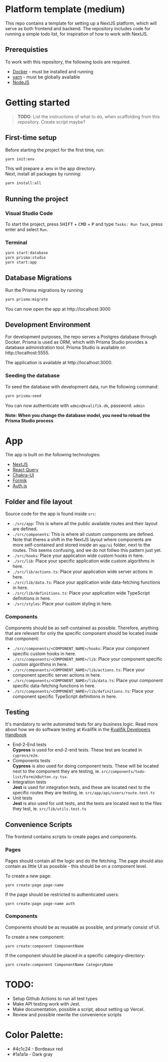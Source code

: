 # Platform template (medium)
This repo contains a template for setting up a NextJS platform, which will serve as both frontend and backend. The 
repository includes code for running a simple todo list, for inspiration of how to work with NextJS.

## Prerequisties
To work with this repository, the following tools are required.

- [Docker](https://docs.docker.com/desktop/install/mac-install/) - must be installed and running
- [yarn](https://classic.yarnpkg.com/lang/en/docs/install/#mac-stable) - must be globally available
- [NodeJS](https://nodejs.org/en/download/package-manager#macos)

# Getting started
> __TODO__: List the instructions of what to do, when scaffolding from this repository. Create script maybe?

## First-time setup

Before starting the project for the first time, run:

```bash
yarn init:env
```

This will prepare a .env in the app directory.  
Next, install all packages by running:

```bash
yarn install:all
```

## Running the project
### Visual Studio Code
To start the project, press <kbd>SHIFT</kbd> + <kbd>CMD</kbd> + <kbd>P</kbd> and type `Tasks: Run Task`, press enter and select `Run`.

### Terminal
```bash
yarn start:database
yarn prisma:studio
yarn start:app
```

## Database Migrations
Run the Prisma migrations by running

```bash
yarn prisma:migrate
```

You can now open the app at http://localhost:3000

## Development Environment
For development purposes, the repo serves a Postgres database through Docker. Prisma is used as ORM, which with Prisma 
Studio provides a database administration tool. Prisma Studio is available on http://localhost:5555.

The application is available at http://localhost:3000.

### Seeding the database
To seed the database with development data, run the following command:

```bash
yarn prisma:seed
```

You can now authenticate with `admin@kvalifik.dk`, password: `admin`

__Note: When you change the database model, you need to reload the Prisma Studio process__

# App

The app is built on the following technologies:

- [NextJS](https://nextjs.org/)
- [React Query](https://tanstack.com/query/v3/)
- [Chakra-UI](https://chakra-ui.com/)
- [Formik](https://formik.org/)
- [Auth.js](https://auth.js.org/)

## Folder and file layout

Source code for the app is found inside `src`:

- `./src/app`: This is where all the public available routes and their layout are defined. 
- `./src/components`: This is where all custom components are defined.  
Note that theres a shift in the NextJS layout where components are more self-contained and stored inside an `app/ui` folder, next to the routes. This seems confusing, and we do not follwo this pattern just yet.
- `./src/hooks`: Place your application wide custom hooks in here.
- `./src/lib`: Place your specific application wide custom algorithms in here.
- `./src/lib/actions.ts`: Place your application wide server actions in here.
- `./src/lib/data.ts`: Place your application wide data-fetching functions in here.
- `./src/lib/definitions.ts`: Place your application wide TypeScript definitions in here.
- `./src/styles`: Place your custom styling in here.

### Components
Components should be as self-contained as possible. Therefore, anything that are relevant for only the specific 
component should be located inside that component:
- `./src/components/<COMPONENT_NAME>/hooks`: Place your component specific custom hooks in here.
- `./src/components/<COMPONENT_NAME>/lib`: Place your component specific custom algorithms in here.
- `./src/components/<COMPONENT_NAME>/lib/actions.ts`: Place your component specific server actions in here.
- `./src/components/<COMPONENT_NAME>/lib/data.ts`: Place your component specific data-fetching functions in here.
- `./src/components/<COMPONENT_NAME>/lib/definitions.ts`: Place your component specific TypeScript definitions in here.

## Testing
It's mandatory to write automated tests for any business logic. Read more about how we do software testing at Kvalifik 
in the [Kvalifik Developers Handbook](https://github.com/Kvalifik/developers-handbook)

- End-2-End tests  
__Cypress__ is used for end-2-end tests. These test are located in `cypress/e2e`.
- Components tests  
__Cypress__ is also used for doing component tests. These will be located next to the component they are testing, ie. `src/components/todo-list/FormikButton.cy.tsx`.
- Integration tests  
__Jest__ is used for integration tests, and these are located next to the specific routes they are testing, ie. `src/app/api/users/route.test.ts`
- Unit tests  
__Jest__ is also used for unit tests, and the tests are located next to the files they test, ie. `src/lib/utils.test.ts`

## Convenience Scripts

The frontend contains scripts to create pages and components.

### Pages
Pages should contain all the logic and do the fetching. The page should also contain as little UI as possible - this should be on a component level.

To create a new page:

```
yarn create:page page-name
```

If the page should be restricted to authenticated users:

```
yarn create:page page-name auth
```

### Components
Components should be as reusable as possible, and primarly consist of UI.

To create a new component:
```
yarn create:component ComponentName
```

If the component should be placed in a specific category-directory:

```
yarn create:component ComponentName CategoryName
```

# TODO:
- Setup Github Actions to run all test types
- Make API testing work with Jest.
- Make documentation, possible a script, about setting up Vercel.
- Review and possible rewrite the convenience scripts

# Color Palette:
- #4c1c24 - Bordeaux red
- #1a1a1a - Dark gray